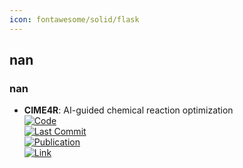 ```yaml
---
icon: fontawesome/solid/flask
---
```



## **nan**
### **nan**
- **CIME4R**: AI-guided chemical reaction optimization  
	[![Code](https://img.shields.io/github/stars/jku-vds-lab/reaction-cime?style=for-the-badge&logo=github)](https://github.com/jku-vds-lab/reaction-cime)  
	[![Last Commit](https://img.shields.io/github/last-commit/jku-vds-lab/reaction-cime?style=for-the-badge&logo=github)](https://github.com/jku-vds-lab/reaction-cime)  
	[![Publication](https://img.shields.io/badge/Publication-Citations:0-blue?style=for-the-badge&logo=bookstack)](https://doi.org/10.1186/s13321-024-00840-1)  
	[![Link](https://img.shields.io/badge/Link-online-brightgreen?style=for-the-badge&logo=cachet&logoColor=65FF8F)](https://reaction-optimization.jku-vds-lab.at/)  
